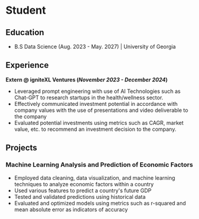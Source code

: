 # Student

## Education
- B.S Data Science (Aug. 2023 - May. 2027) | University of Georgia

## Experience
**Extern @ igniteXL Ventures (_November 2023 - December 2024_)**
- Leveraged prompt engineering with use of AI Technologies such as Chat-GPT to research startups in the health/wellness sector.
- Effectively communicated investment potential in accordance with company values with the use of presentations and video deliverable to the company
- Evaluated potential investments using metrics such as CAGR, market value, etc. to recommend an investment decision to the company.

## Projects
### Machine Learning Analysis and Prediction of Economic Factors
- Employed data cleaning, data visualization, and machine learning techniques to analyze economic factors within a country
- Used various features to predict a country's future GDP
- Tested and validated predictions using historical data
- Evaluated and optimized models using metrics such as r-squared and mean absolute error as indicators of accuracy


